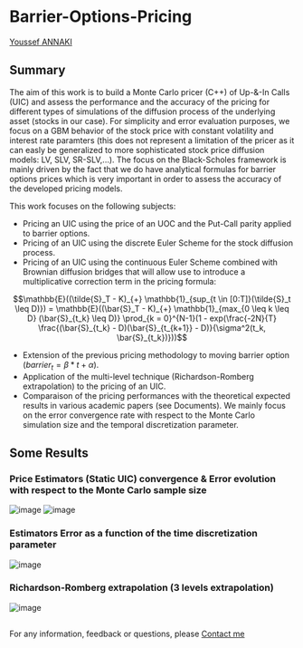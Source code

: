 # Barrier-Options-Pricing
[Youssef ANNAKI](https://www.linkedin.com/in/youssef-annaki-a91ab5192/)
## Summary

The aim of this work is to build a Monte Carlo pricer (C++) of Up-&-In Calls (UIC) and assess the performance and the accuracy of the pricing for different types of simulations of the diffusion process of the underlying asset (stocks in our case).
For simplicity and error evaluation purposes, we focus on a GBM behavior of the stock price with constant volatility and interest rate paramters (this does not represent a limitation of the pricer as it can easly be generalized to more sophisticated stock price diffusion models: LV, SLV, SR-SLV,...). The focus on the Black-Scholes framework is mainly driven by the fact that we do have analytical formulas for barrier options prices which is very important in order to assess the accuracy of the developed pricing models.

This work focuses on the following subjects:
- Pricing an UIC using the price of an UOC and the Put-Call parity applied to barrier options.
- Pricing of an UIC using the discrete Euler Scheme for the stock diffusion process.
- Pricing of an UIC using the continuous Euler Scheme combined with Brownian diffusion bridges that will allow use to introduce a multiplicative correction term in the pricing formula:

```math
\mathbb{E}((\tilde{S}_T - K)_{+} \mathbb{1}_{sup_{t \in [0:T]}(\tilde{S}_t \leq D)}) = \mathbb{E}((\bar{S}_T - K)_{+} \mathbb{1}_{max_{0 \leq k \leq D} (\bar{S}_{t_k} \leq D)} \prod_{k = 0}^{N-1}(1 - exp(\frac{-2N}{T} \frac{(\bar{S}_{t_k} - D)(\bar{S}_{t_{k+1}} - D)}{\sigma^2(t_k, \bar{S}_{t_k})}))
  ```
  - Extension of the previous pricing methodology to moving barrier option ($` barrier_t = \beta * t + \alpha `$).
  - Application of the multi-level technique (Richardson-Romberg extrapolation) to the pricing of an UIC.
  - Comparaison of the pricing performances with the theoretical expected results in various academic papers (see Documents). We mainly focus on the error convergence rate with respect to the Monte Carlo simulation size and the temporal discretization parameter.

## Some Results

### Price Estimators (Static UIC) convergence & Error evolution with respect to the Monte Carlo sample size
![image](https://github.com/YsfAnnaki/Barrier-Options-Pricing/assets/134018406/a50a683c-60e9-40bb-985a-b26a0da677d6)
![image](https://github.com/YsfAnnaki/Barrier-Options-Pricing/assets/134018406/4877c898-2aa1-49a0-8ce1-3b5f8edd5f80)

### Estimators Error as a function of the time discretization parameter
![image](https://github.com/YsfAnnaki/Barrier-Options-Pricing/assets/134018406/0a6600cc-c8e4-4fc9-93e7-5ae6c1b9f7e1)

### Richardson-Romberg extrapolation (3 levels extrapolation)
![image](https://github.com/YsfAnnaki/Barrier-Options-Pricing/assets/134018406/0630ef3d-8bba-4319-b89a-1e983f5e33aa)

##

For any information, feedback or questions, please [Contact me](mailto:annaki.youssef@gmail.com?subject=[GitHub]%20Source%20Han%20Sans)

